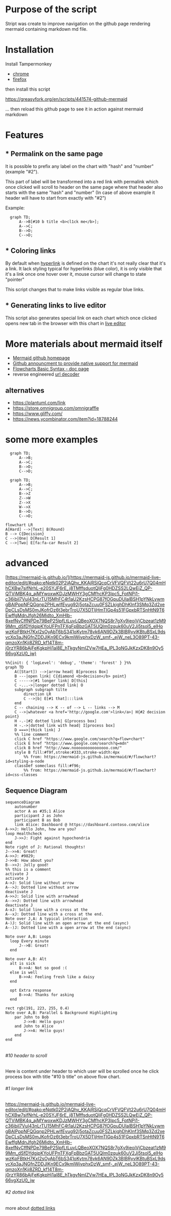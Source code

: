 # Purpose of the script

Stript was create to improve navigation on the github page rendering mermaid containing markdown md file.

# Installation

Install Tampermonkey

- [chrome](https://chrome.google.com/webstore/detail/tampermonkey/dhdgffkkebhmkfjojejmpbldmpobfkfo/related)
- [firefox](https://addons.mozilla.org/en-GB/firefox/addon/tampermonkey/)

then install this script

https://greasyfork.org/en/scripts/441574-github-mermaid

... then reload this github page to see it in action against mermaid markdown

# Features

## \* Permalink on the same page

It is possible to prefix any label on the chart with "hash" and "number" (example "#2").

This part of label will be transformed into a red link with permalink which once clicked will scroll to header on the same page where that header also starts with the same "hash" and "number" (In case of above example it header will have to start from exactly with "#2")

Example:

```mermaid
  graph TD;
      A-->B[#10 b title <b>cl1ck me</b>];
      A-->C;
      B-->D;
      C-->D;
```

## \* Coloring links

By default when [hyperlink](https://mermaid-js.github.io/mermaid/#/flowchart?id=interaction) is defined on the chart it's not really clear that it's a link. It lack styling typical for hyperlinks (blue color), it is only visible that it's a link once one hover over it, mouse cursor will change to state "pointer"

This script changes that to make links visible as regular blue links.

## \* Generating links to live editor

This script also generates special link on each chart which once clicked opens new tab in the browser with this chart in [live editor](https://mermaid-js.github.io/mermaid-live-editor)

# More materials about mermaid itself

- [Mermaid github homepage](https://github.com/mermaid-js/mermaid#readme)
- [Github announcment to provide native support for mermaid](https://github.blog/2022-02-14-include-diagrams-markdown-files-mermaid/)
- [Flowcharts Basic Syntax - doc page](https://mermaid-js.github.io/mermaid/#/flowchart)
- reverse engineered [url decoder](https://stopsopa.github.io/mermaid/)

## alternatives

- https://plantuml.com/link
- https://store.omnigroup.com/omnigraffle
- https://www.gliffy.com/
- https://news.ycombinator.com/item?id=18788244

# some more examples

```mermaid
  graph TD;
      A-->B;
      A-->C;
      B-->D;
      C-->D;
```

```mermaid
  graph TD;
      A-->B;
      A-->C;
      B-->Z
      Z-->W
      Z-->X
      W-->X
      B-->D;
      C-->D;
```

```mermaid
flowchart LR
A[Hard] -->|Text| B(Round)
B --> C{Decision}
C -->|One| D[Result 1]
C -->|Two| E[fa:fa-car Result 2]
```

# advanced

[https://mermaid-js.github.io/](https://mermaid-js.github.io/mermaid-live-editor/edit/#pako:eNqtk02P2jAQhv_KKAjRSiQcqCrVFVQFVt22u6rU7Q04mHhCXBw7sifNrhL-e20SYJF6rE_j8TMffsduotQIjFg0HDZSS2LQwEiZ_QP-QTViMBK4q_ajMYwoxwKDJzMWHY3gCMfhcKP3lpc5_FptNPj1-c36ibil7VuI43nLrTU15MhFC4t1aU2KzsHCPG87fOGpuDUlalBSH1pYNkLywmgBAlPppNFQGqnp2PHLwIfEyug92j5otaZcuu0FSZLkighDhKInf3SMq3Zd2xeDpCLsDsMS0mJKofrDz6t3ebrTroU7X5DTljHmTIGp4s51FGpxbRTSnHtN9T6EwffgMdnJfgh26Midto_XmHlb-8xefNvCffNPDe79BeP25lpfLtLuvLQBeoXOX7NQS8r7gXy9ieoiVjCbzeat1zM99Mm_dSfDYdgjpKYoUFPnTFXgFpBbzGAT5UQlm0zquk60uV2Jj5tsol5_elHowzKpFBtkH7KxI2sOyAbT6bS341oKytm78vk6AN9DZk3BIBRyvlKBtuBSxL9dsvcXq3aJNGfnZDDJlKn9ECx9kmIWivphxDzW_smf-_ejW_neL3O89PT-43-qmzoXn1Kji8ZRD_kf14T8m-j0rzYR86bAjFeKgkpHj1al8E_hTkgyNmIZVw7HEa_IPL3oNGJkKzxDK8n9Oy566vgXzU0_jw)

```mermaid
%%{init: { 'logLevel': 'debug', 'theme': 'forest' } }%%
graph TD
    A([Start]) -->|arrow head| B[process Box]
    B ---|open link| C{diamond <b>decision</b> point}
    C ----->|#1 longer link| D[this]
    C -...->|longer dotted link| O
    subgraph subgraph tilte
        direction LR
        C -->|b| E[#1 that]:::link
    end
    C -- chaining --> K -- of --> L -- links --> M
    C -->|whatever <a href='http://google.com'>link</a>| H{#2 decision point}
    H -.-|#2 dotted link| G[process box]
    H -.->|dotted link with head| I[process box]
    D ===>|thick link| J
    %% line comment
    click C href "https://www.google.com/search?q=flow+chart"
    click E href "https://www.google.com/search?q=mdn"
    click B href "http://www.nooooooooooooooo.com/"
    style B fill:#f9f,stroke:#333,stroke-width:4px
        %% from: https://mermaid-js.github.io/mermaid/#/flowchart?id=styling-a-node
    classDef someclass fill:#f96;
        %% from: https://mermaid-js.github.io/mermaid/#/flowchart?id=css-classes
```

## Sequence Diagram

```mermaid
sequenceDiagram
    autonumber
    actor A as #35;1 Alice
    participant J as John
    participant B as Bob
    link Alice: Dashboard @ https://dashboard.contoso.com/alice
A->>J: Hello John, how are you?
loop Healthcheck
    J->>J: Fight against hypochondria
end
Note right of J: Rational thoughts!
J-->>A: Great!
A->>J: #9829;
J->>B: How about you?
B-->>J: Jolly good!
%% this is a comment
activate J
activate J
A->J: Solid line without arrow
A-->J: Dotted line without arrow
deactivate J
A->>J: Solid line with arrowhead
A-->>J: Dotted line with arrowhead
deactivate J
A-xJ: Solid line with a cross at the 
A--xJ: Dotted line with a cross at the end.
Note over J,A: A typical interaction
A-)J: Solid line with an open arrow at the end (async)
A--)J: Dotted line with a open arrow at the end (async)

Note over A,B: Loops
  loop Every minute
      J-->B: Great!
  end

Note over A,B: Alt
  alt is sick
      B->>A: Not so good :(
  else is well
      B->>A: Feeling fresh like a daisy
  end

  opt Extra response
      B->>A: Thanks for asking
  end

rect rgb(191, 223, 255, 0.4)
Note over A,B: Parallel & Background Highlighting
    par John to Bob
        J->>B: Hello guys!
    and John to Alice
        J->>A: Hello guys!
    end
end


```


###### #10 header to scroll

Here is content under header to which user will be scrolled once he click process box with title "#10 b title" on above flow chart.

###### #1 longer link

https://mermaid-js.github.io/mermaid-live-editor/edit/#pako:eNqtk02P2jAQhv_KKAjRSiQcqCrVFVQFVt22u6rU7Q04mHhCXBw7sifNrhL-e20SYJF6rE_j8TMffsduotQIjFg0HDZSS2LQwEiZ_QP-QTViMBK4q_ajMYwoxwKDJzMWHY3gCMfhcKP3lpc5_FptNPj1-c36ibil7VuI43nLrTU15MhFC4t1aU2KzsHCPG87fOGpuDUlalBSH1pYNkLywmgBAlPppNFQGqnp2PHLwIfEyug92j5otaZcuu0FSZLkighDhKInf3SMq3Zd2xeDpCLsDsMS0mJKofrDz6t3ebrTroU7X5DTljHmTIGp4s51FGpxbRTSnHtN9T6EwffgMdnJfgh26Midto_XmHlb-8xefNvCffNPDe79BeP25lpfLtLuvLQBeoXOX7NQS8r7gXy9ieoiVjCbzeat1zM99Mm_dSfDYdgjpKYoUFPnTFXgFpBbzGAT5UQlm0zquk60uV2Jj5tsol5_elHowzKpFBtkH7KxI2sOyAbT6bS341oKytm78vk6AN9DZk3BIBRyvlKBtuBSxL9dsvcXq3aJNGfnZDDJlKn9ECx9kmIWivphxDzW_smf-_ejW_neL3O89PT-43-qmzoXn1Kji8ZRD_kf14T8m-j0rzYR86bAjFeKgkpHj1al8E_hTkgyNmIZVw7HEa_IPL3oNGJkKzxDK8n9Oy566vgXzU0_jw

###### #2 dotted link

more about [dotted links](https://mermaid-js.github.io/mermaid/#/flowchart?id=dotted-link)
